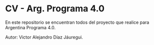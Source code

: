 # CV - Arg. Programa 4.0
En este repositorio se encuentran todos del proyecto que realice para Argentina Programa 4.0.

Autor: Victor Alejandro Díaz Jáuregui.